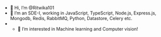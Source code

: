- 👋 Hi, I’m @Ritwika101
- 🌱 I’m an SDE-I, working in JavaScript, TypeScript, Node.js, Express.js, Mongodb, Redis, RabbitMQ, Python, Datastore, Celery etc.
- - 👀 I’m interested in Machine learning and Computer vision!


<!---
Ritwika101/Ritwika101 is a ✨ special ✨ repository because its `README.md` (this file) appears on your GitHub profile.
You can click the Preview link to take a look at your changes.
--->
